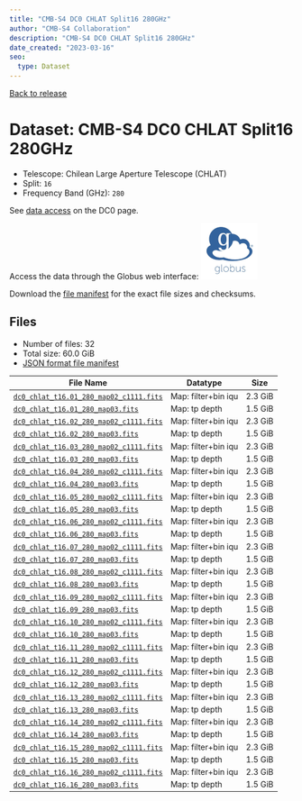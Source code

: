 ```yaml
---
title: "CMB-S4 DC0 CHLAT Split16 280GHz"
author: "CMB-S4 Collaboration"
description: "CMB-S4 DC0 CHLAT Split16 280GHz"
date_created: "2023-03-16"
seo:
  type: Dataset
---
```


[Back to release](./dc0.html#datasets)

# Dataset: CMB-S4 DC0 CHLAT Split16 280GHz

- Telescope: Chilean Large Aperture Telescope (CHLAT) 
- Split: `16`
- Frequency Band (GHz): `280`

See [data access](./dc0.html#data-access) on the DC0 page.

Access the data through the Globus web interface: [![Download via Globus](images/globus-logo.png)](https://app.globus.org/file-manager?origin_id=38f01147-f09e-483d-a552-3866669a846d&origin_path=%2Fdatareleases%2Fdc0%2Fmission%2Fchlat%2Fsplit16%2F280%2F)

Download the [file manifest](https://g-456d30.0ed28.75bc.data.globus.org/datareleases/dc0/mission/chlat/split16/280/manifest.json) for the exact file sizes and checksums.

## Files

- Number of files: 32
- Total size: 60.0 GiB
- [JSON format file manifest](https://g-456d30.0ed28.75bc.data.globus.org/datareleases/dc0/mission/chlat/split16/280/manifest.json)

|                                                                                File Name                                                                                |      Datatype       |  Size   |
| ----------------------------------------------------------------------------------------------------------------------------------------------------------------------- | ------------------- | ------- |
| [`dc0_chlat_t16.01_280_map02_c1111.fits`](https://g-456d30.0ed28.75bc.data.globus.org/datareleases/dc0/mission/chlat/split16/280/dc0_chlat_t16.01_280_map02_c1111.fits) | Map: filter+bin iqu | 2.3 GiB |
| [`dc0_chlat_t16.01_280_map03.fits`](https://g-456d30.0ed28.75bc.data.globus.org/datareleases/dc0/mission/chlat/split16/280/dc0_chlat_t16.01_280_map03.fits)             | Map: tp depth       | 1.5 GiB |
| [`dc0_chlat_t16.02_280_map02_c1111.fits`](https://g-456d30.0ed28.75bc.data.globus.org/datareleases/dc0/mission/chlat/split16/280/dc0_chlat_t16.02_280_map02_c1111.fits) | Map: filter+bin iqu | 2.3 GiB |
| [`dc0_chlat_t16.02_280_map03.fits`](https://g-456d30.0ed28.75bc.data.globus.org/datareleases/dc0/mission/chlat/split16/280/dc0_chlat_t16.02_280_map03.fits)             | Map: tp depth       | 1.5 GiB |
| [`dc0_chlat_t16.03_280_map02_c1111.fits`](https://g-456d30.0ed28.75bc.data.globus.org/datareleases/dc0/mission/chlat/split16/280/dc0_chlat_t16.03_280_map02_c1111.fits) | Map: filter+bin iqu | 2.3 GiB |
| [`dc0_chlat_t16.03_280_map03.fits`](https://g-456d30.0ed28.75bc.data.globus.org/datareleases/dc0/mission/chlat/split16/280/dc0_chlat_t16.03_280_map03.fits)             | Map: tp depth       | 1.5 GiB |
| [`dc0_chlat_t16.04_280_map02_c1111.fits`](https://g-456d30.0ed28.75bc.data.globus.org/datareleases/dc0/mission/chlat/split16/280/dc0_chlat_t16.04_280_map02_c1111.fits) | Map: filter+bin iqu | 2.3 GiB |
| [`dc0_chlat_t16.04_280_map03.fits`](https://g-456d30.0ed28.75bc.data.globus.org/datareleases/dc0/mission/chlat/split16/280/dc0_chlat_t16.04_280_map03.fits)             | Map: tp depth       | 1.5 GiB |
| [`dc0_chlat_t16.05_280_map02_c1111.fits`](https://g-456d30.0ed28.75bc.data.globus.org/datareleases/dc0/mission/chlat/split16/280/dc0_chlat_t16.05_280_map02_c1111.fits) | Map: filter+bin iqu | 2.3 GiB |
| [`dc0_chlat_t16.05_280_map03.fits`](https://g-456d30.0ed28.75bc.data.globus.org/datareleases/dc0/mission/chlat/split16/280/dc0_chlat_t16.05_280_map03.fits)             | Map: tp depth       | 1.5 GiB |
| [`dc0_chlat_t16.06_280_map02_c1111.fits`](https://g-456d30.0ed28.75bc.data.globus.org/datareleases/dc0/mission/chlat/split16/280/dc0_chlat_t16.06_280_map02_c1111.fits) | Map: filter+bin iqu | 2.3 GiB |
| [`dc0_chlat_t16.06_280_map03.fits`](https://g-456d30.0ed28.75bc.data.globus.org/datareleases/dc0/mission/chlat/split16/280/dc0_chlat_t16.06_280_map03.fits)             | Map: tp depth       | 1.5 GiB |
| [`dc0_chlat_t16.07_280_map02_c1111.fits`](https://g-456d30.0ed28.75bc.data.globus.org/datareleases/dc0/mission/chlat/split16/280/dc0_chlat_t16.07_280_map02_c1111.fits) | Map: filter+bin iqu | 2.3 GiB |
| [`dc0_chlat_t16.07_280_map03.fits`](https://g-456d30.0ed28.75bc.data.globus.org/datareleases/dc0/mission/chlat/split16/280/dc0_chlat_t16.07_280_map03.fits)             | Map: tp depth       | 1.5 GiB |
| [`dc0_chlat_t16.08_280_map02_c1111.fits`](https://g-456d30.0ed28.75bc.data.globus.org/datareleases/dc0/mission/chlat/split16/280/dc0_chlat_t16.08_280_map02_c1111.fits) | Map: filter+bin iqu | 2.3 GiB |
| [`dc0_chlat_t16.08_280_map03.fits`](https://g-456d30.0ed28.75bc.data.globus.org/datareleases/dc0/mission/chlat/split16/280/dc0_chlat_t16.08_280_map03.fits)             | Map: tp depth       | 1.5 GiB |
| [`dc0_chlat_t16.09_280_map02_c1111.fits`](https://g-456d30.0ed28.75bc.data.globus.org/datareleases/dc0/mission/chlat/split16/280/dc0_chlat_t16.09_280_map02_c1111.fits) | Map: filter+bin iqu | 2.3 GiB |
| [`dc0_chlat_t16.09_280_map03.fits`](https://g-456d30.0ed28.75bc.data.globus.org/datareleases/dc0/mission/chlat/split16/280/dc0_chlat_t16.09_280_map03.fits)             | Map: tp depth       | 1.5 GiB |
| [`dc0_chlat_t16.10_280_map02_c1111.fits`](https://g-456d30.0ed28.75bc.data.globus.org/datareleases/dc0/mission/chlat/split16/280/dc0_chlat_t16.10_280_map02_c1111.fits) | Map: filter+bin iqu | 2.3 GiB |
| [`dc0_chlat_t16.10_280_map03.fits`](https://g-456d30.0ed28.75bc.data.globus.org/datareleases/dc0/mission/chlat/split16/280/dc0_chlat_t16.10_280_map03.fits)             | Map: tp depth       | 1.5 GiB |
| [`dc0_chlat_t16.11_280_map02_c1111.fits`](https://g-456d30.0ed28.75bc.data.globus.org/datareleases/dc0/mission/chlat/split16/280/dc0_chlat_t16.11_280_map02_c1111.fits) | Map: filter+bin iqu | 2.3 GiB |
| [`dc0_chlat_t16.11_280_map03.fits`](https://g-456d30.0ed28.75bc.data.globus.org/datareleases/dc0/mission/chlat/split16/280/dc0_chlat_t16.11_280_map03.fits)             | Map: tp depth       | 1.5 GiB |
| [`dc0_chlat_t16.12_280_map02_c1111.fits`](https://g-456d30.0ed28.75bc.data.globus.org/datareleases/dc0/mission/chlat/split16/280/dc0_chlat_t16.12_280_map02_c1111.fits) | Map: filter+bin iqu | 2.3 GiB |
| [`dc0_chlat_t16.12_280_map03.fits`](https://g-456d30.0ed28.75bc.data.globus.org/datareleases/dc0/mission/chlat/split16/280/dc0_chlat_t16.12_280_map03.fits)             | Map: tp depth       | 1.5 GiB |
| [`dc0_chlat_t16.13_280_map02_c1111.fits`](https://g-456d30.0ed28.75bc.data.globus.org/datareleases/dc0/mission/chlat/split16/280/dc0_chlat_t16.13_280_map02_c1111.fits) | Map: filter+bin iqu | 2.3 GiB |
| [`dc0_chlat_t16.13_280_map03.fits`](https://g-456d30.0ed28.75bc.data.globus.org/datareleases/dc0/mission/chlat/split16/280/dc0_chlat_t16.13_280_map03.fits)             | Map: tp depth       | 1.5 GiB |
| [`dc0_chlat_t16.14_280_map02_c1111.fits`](https://g-456d30.0ed28.75bc.data.globus.org/datareleases/dc0/mission/chlat/split16/280/dc0_chlat_t16.14_280_map02_c1111.fits) | Map: filter+bin iqu | 2.3 GiB |
| [`dc0_chlat_t16.14_280_map03.fits`](https://g-456d30.0ed28.75bc.data.globus.org/datareleases/dc0/mission/chlat/split16/280/dc0_chlat_t16.14_280_map03.fits)             | Map: tp depth       | 1.5 GiB |
| [`dc0_chlat_t16.15_280_map02_c1111.fits`](https://g-456d30.0ed28.75bc.data.globus.org/datareleases/dc0/mission/chlat/split16/280/dc0_chlat_t16.15_280_map02_c1111.fits) | Map: filter+bin iqu | 2.3 GiB |
| [`dc0_chlat_t16.15_280_map03.fits`](https://g-456d30.0ed28.75bc.data.globus.org/datareleases/dc0/mission/chlat/split16/280/dc0_chlat_t16.15_280_map03.fits)             | Map: tp depth       | 1.5 GiB |
| [`dc0_chlat_t16.16_280_map02_c1111.fits`](https://g-456d30.0ed28.75bc.data.globus.org/datareleases/dc0/mission/chlat/split16/280/dc0_chlat_t16.16_280_map02_c1111.fits) | Map: filter+bin iqu | 2.3 GiB |
| [`dc0_chlat_t16.16_280_map03.fits`](https://g-456d30.0ed28.75bc.data.globus.org/datareleases/dc0/mission/chlat/split16/280/dc0_chlat_t16.16_280_map03.fits)             | Map: tp depth       | 1.5 GiB |
